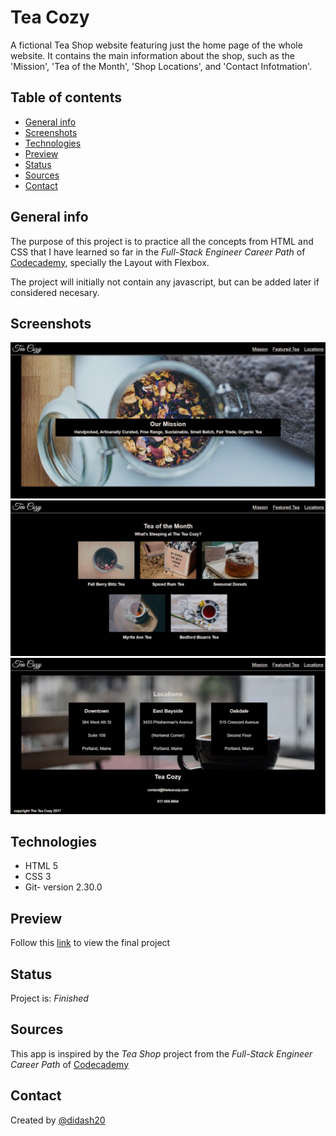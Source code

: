 # Tea Cozy
A fictional Tea Shop website featuring just the home page of the whole website. It contains the main information about the shop, such as the 'Mission', 'Tea of the Month', 'Shop Locations', and 'Contact Infotmation'.

## Table of contents
* [General info](#general-info)
* [Screenshots](#screenshots)
* [Technologies](#technologies)
* [Preview](#preview)
* [Status](#status)
* [Sources](#sources)
* [Contact](#contact)

## General info
The purpose of this project is to practice all the concepts from HTML and CSS that I have learned so far in the _Full-Stack Engineer Career Path_ of [Codecademy](https://www.codecademy.com), specially the Layout with Flexbox.

The project will initially not contain any javascript, but can be added later if considered necesary.

## Screenshots
![Mission](./webpage-images/Mission.jpg)
![Featured-Tea](./webpage-images/Featured-Tea.jpg)
![Locations](./webpage-images/Locations.jpg)

## Technologies
* HTML 5
* CSS 3
* Git- version 2.30.0

## Preview
Follow this [link](http://didash20.github.io/Tea-Shop/) to view the final project

## Status
Project is: _Finished_

## Sources
This app is inspired by the _Tea Shop_ project from the _Full-Stack Engineer Career Path_ of [Codecademy](https://www.codecademy.com)

## Contact
Created by [@didash20](https://github.com/didash20)